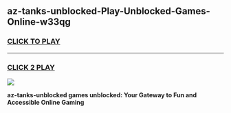 
## az-tanks-unblocked-Play-Unblocked-Games-Online-w33qg
<h3>
<a href="https://premium76.site?title=az-tanks-unblocked&ref=25A">CLICK TO PLAY</a></h3>
<hr>

<h3>
<a href="https://premium76.site?title=az-tanks-unblocked&ref=25A">CLICK 2 PLAY</a>
  
</h3>

<a href="https://premium76.site?title=az-tanks-unblocked&ref=25A"><img src="https://clearcache.store/games.png"></a>


**az-tanks-unblocked games unblocked: Your Gateway to Fun and Accessible Online Gaming**

